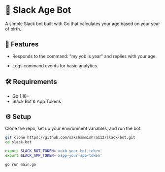 # 🎂 Slack Age Bot

A simple Slack bot built with Go that calculates your age based on your year of birth.

## 🚀 Features

- Responds to the command:  "my yob is year"
and replies with your age.

- Logs command events for basic analytics.

## 🛠️ Requirements

- Go 1.18+
- Slack Bot & App Tokens

## ⚙️ Setup

Clone the repo, set up your environment variables, and run the bot:

```bash
git clone https://github.com/sakshammishra112/slack-bot.git
cd slack-bot

export SLACK_BOT_TOKEN='xoxb-your-bot-token'
export SLACK_APP_TOKEN='xapp-your-app-token'

go run main.go
